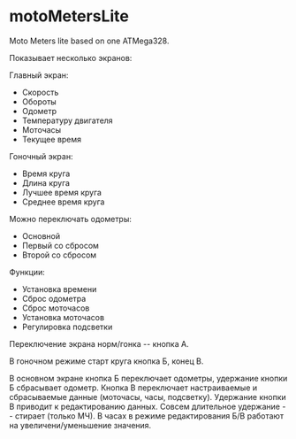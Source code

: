 # motoMetersLite
Moto Meters lite based on one ATMega328.

Показывает несколько экранов:

Главный экран:
- Скорость
- Обороты
- Одометр
- Температуру двигателя
- Моточасы
- Текущее время

Гоночный экран:
- Время круга
- Длина круга
- Лучшее время круга
- Среднее время круга

Можно переключать одометры:
- Основной
- Первый со сбросом
- Второй со сбросом

Функции:
- Установка времени
- Сброс одометра
- Сброс моточасов
- Установка моточасов
- Регулировка подсветки

Переключение экрана норм/гонка -- кнопка А.

В гоночном режиме старт круга кнопка Б, конец В.

В основном экране кнопка Б переключает одометры, удержание кнопки Б сбрасывает одометр. Кнопка В переключает настраиваемые и сбрасываемые данные (моточасы, часы, подсветку). Удержание кнопки В приводит к редактированию данных. Совсем длительное удержание -- стирает (только МЧ). В часах в режиме редактирования Б/В работают на увеличени/уменьшение значения.
